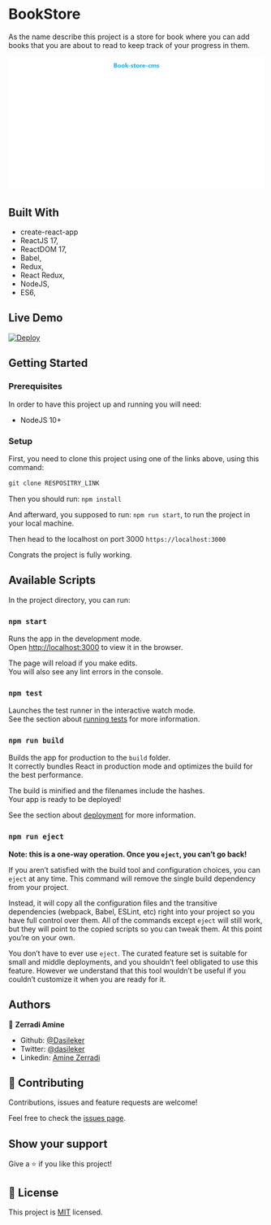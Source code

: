 # BookStore

As the name describe this project is a store for book where you can add books that you are about to read to keep track of your progress in them.

![project screenshot](./book-store-cms.png)

## Built With

- create-react-app
- ReactJS 17,
- ReactDOM 17,
- Babel,
- Redux,
- React Redux,
- NodeJS,
- ES6,

## Live Demo

[![Deploy](https://www.herokucdn.com/deploy/button.svg)](https://maktabatty.herokuapp.com/)


## Getting Started

### Prerequisites

In order to have this project up and running you will need:

- NodeJS 10+

### Setup

First, you need to clone this project using one of the links above, using this command:

```Javascript
git clone RESPOSITRY_LINK

```

Then you should run: `npm install`

And afterward, you supposed to run: `npm run start`, to run the project in your local machine.

Then head to the localhost on port 3000 `https://localhost:3000`

Congrats the project is fully working.

## Available Scripts

In the project directory, you can run:

### `npm start`

Runs the app in the development mode.\
Open [http://localhost:3000](http://localhost:3000) to view it in the browser.

The page will reload if you make edits.\
You will also see any lint errors in the console.

### `npm test`

Launches the test runner in the interactive watch mode.\
See the section about [running tests](https://facebook.github.io/create-react-app/docs/running-tests) for more information.

### `npm run build`

Builds the app for production to the `build` folder.\
It correctly bundles React in production mode and optimizes the build for the best performance.

The build is minified and the filenames include the hashes.\
Your app is ready to be deployed!

See the section about [deployment](https://facebook.github.io/create-react-app/docs/deployment) for more information.

### `npm run eject`

**Note: this is a one-way operation. Once you `eject`, you can’t go back!**

If you aren’t satisfied with the build tool and configuration choices, you can `eject` at any time. This command will remove the single build dependency from your project.

Instead, it will copy all the configuration files and the transitive dependencies (webpack, Babel, ESLint, etc) right into your project so you have full control over them. All of the commands except `eject` will still work, but they will point to the copied scripts so you can tweak them. At this point you’re on your own.

You don’t have to ever use `eject`. The curated feature set is suitable for small and middle deployments, and you shouldn’t feel obligated to use this feature. However we understand that this tool wouldn’t be useful if you couldn’t customize it when you are ready for it.

## Authors

👤 **Zerradi Amine**

- Github: [@Dasileker](https://github.com/dasileker)
- Twitter: [@dasileker](https://twitter.com/dasileker)
- Linkedin: [Amine Zerradi](https://www.linkedin.com/in/amine-zerradi/)

## 🤝 Contributing

Contributions, issues and feature requests are welcome!

Feel free to check the [issues page](https://github.com/dasileker/Book-store/issues).

## Show your support

Give a ⭐️ if you like this project!

## 📝 License

This project is [MIT](lic.url) licensed.